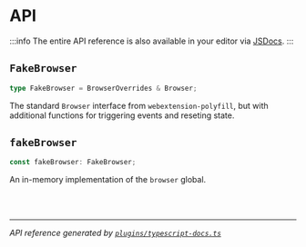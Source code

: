 <!-- GENERATED FILE, DO NOT EDIT -->

# API

:::info
The entire API reference is also available in your editor via [JSDocs](https://jsdoc.app/).
:::

## `FakeBrowser`

```ts
type FakeBrowser = BrowserOverrides & Browser;
```

The standard `Browser` interface from `webextension-polyfill`, but with additional functions for triggering events and reseting state.

## `fakeBrowser`

```ts
const fakeBrowser: FakeBrowser;
```

An in-memory implementation of the `browser` global.

<br/><br/>

---

_API reference generated by [`plugins/typescript-docs.ts`](https://github.com/aklinker1/webext-core/blob/main/docs/.vitepress/plugins/typescript-docs.ts)_